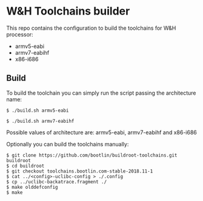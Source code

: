 # W&H Toolchains builder

This repo contains the configuration to build the toolchains for W&H processor:
* armv5-eabi
* armv7-eabihf
* x86-i686

## Build

To build the toolchain you can simply run the script passing the architecture name:
```shell
$ ./build.sh armv5-eabi
```
```shell
$ ./build.sh armv7-eabihf
```

Possible values of architecture are: armv5-eabi, armv7-eabihf and x86-i686

Optionally you can build the toolchains manually:
```shell
$ git clone https://github.com/bootlin/buildroot-toolchains.git buildroot
$ cd buildroot
$ git checkout toolchains.bootlin.com-stable-2018.11-1
$ cat ../<config>-uclibc-config > ./.config
$ cp ../uclibc-backatrace.fragment ./
$ make olddefconfig
$ make
```